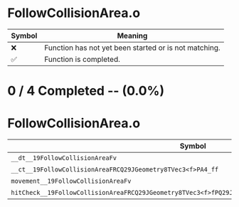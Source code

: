 # FollowCollisionArea.o
| Symbol | Meaning 
| ------------- | ------------- 
| :x: | Function has not yet been started or is not matching. 
| :white_check_mark: | Function is completed. 


# 0 / 4 Completed -- (0.0%)
# FollowCollisionArea.o
| Symbol | Decompiled? |
| ------------- | ------------- |
| `__dt__19FollowCollisionAreaFv` | :x: |
| `__ct__19FollowCollisionAreaFRCQ29JGeometry8TVec3<f>PA4_ff` | :x: |
| `movement__19FollowCollisionAreaFv` | :x: |
| `hitCheck__19FollowCollisionAreaFRCQ29JGeometry8TVec3<f>fPQ29JGeometry8TVec3<f>PQ29JGeometry8TVec3<f>` | :x: |
